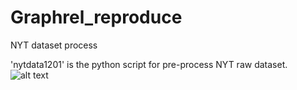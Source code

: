 # Graphrel_reproduce
NYT dataset process 

'nytdata1201' is the python script for pre-process NYT raw dataset.
![alt text](http://url/to/img.png)



